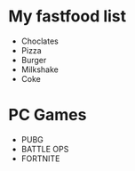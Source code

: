 # My fastfood list

- Choclates
- Pizza
- Burger
- Milkshake
- Coke

# PC Games
- PUBG
- BATTLE OPS
- FORTNITE
